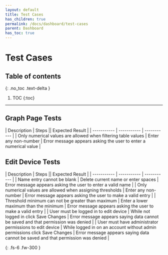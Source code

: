 ```yaml
---  
layout: default  
title: Test Cases
has_children: true  
permalink: /docs/dashboard/test-cases  
parent: Dashboard  
has_toc: true
---  
```


# Test Cases

## Table of contents
{: .no_toc .text-delta }

1. TOC
{:toc}

---

## Graph Page Tests

| Description      | Steps || Expected Result |
| ----------- | ----------- | ----------- |
| Only numerical values are allowed when filtering table values | Enter any non-number | Error message appears asking the user to enter a numerical value |

## Edit Device Tests

| Description      | Steps || Expected Result |
| ----------- | ----------- | ----------- |
| Name entry cannot be blank | Delete current name or enter spaces | Error message appears asking the user to enter a valid name |
| Only numerical values are allowed when assigning thresholds | Enter any non-number | Error message appears asking the user to make a valid entry |
| Threshold minimum can not be greater than maximum | Enter a lower maximum than the minimum |  Error message appears asking the user to make a valid entry |
| User must be logged in to edit device | While not logged in click Save Changes | Error message appears saying data cannot be saved and that permission was denied |
| User must have administrator permissions to edit device | While logged in on an account without admin permissions click Save Changes  | Error message appears saying data cannot be saved and that permission was denied |

{: .fs-6 .fw-300 }